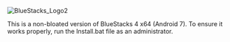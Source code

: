 ![BlueStacks_Logo2](https://user-images.githubusercontent.com/119701717/233183199-b9bdb2c8-eca2-4a9a-bca1-1c0615266311.png)

This is a non-bloated version of BlueStacks 4 x64 (Android 7). To ensure it works properly, run the Install.bat file as an administrator.
